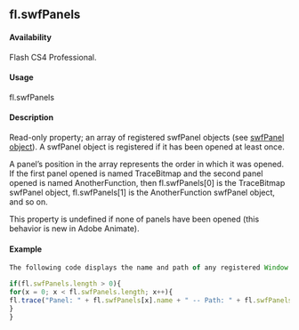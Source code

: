 ## fl.swfPanels

#### Availability

Flash CS4 Professional.

#### Usage

fl.swfPanels

#### Description

Read-only property; an array of registered swfPanel objects (see [swfPanel object](../swfPanel_object/swfPanel_summary.md)). A swfPanel object is registered if it has been opened at least once.

A panel’s position in the array represents the order in which it was opened. If the first panel opened is named TraceBitmap and the second panel opened is named AnotherFunction, then fl.swfPanels[0] is the TraceBitmap swfPanel object, fl.swfPanels[1] is the AnotherFunction swfPanel object, and so on.

This property is undefined if none of panels have been opened (this behavior is new in Adobe Animate).

#### Example

```javascript
The following code displays the name and path of any registered Window SWF panels in the Output panel:

if(fl.swfPanels.length > 0){
for(x = 0; x < fl.swfPanels.length; x++){
fl.trace("Panel: " + fl.swfPanels[x].name + " -- Path: " + fl.swfPanels[x].path);
}
}

```